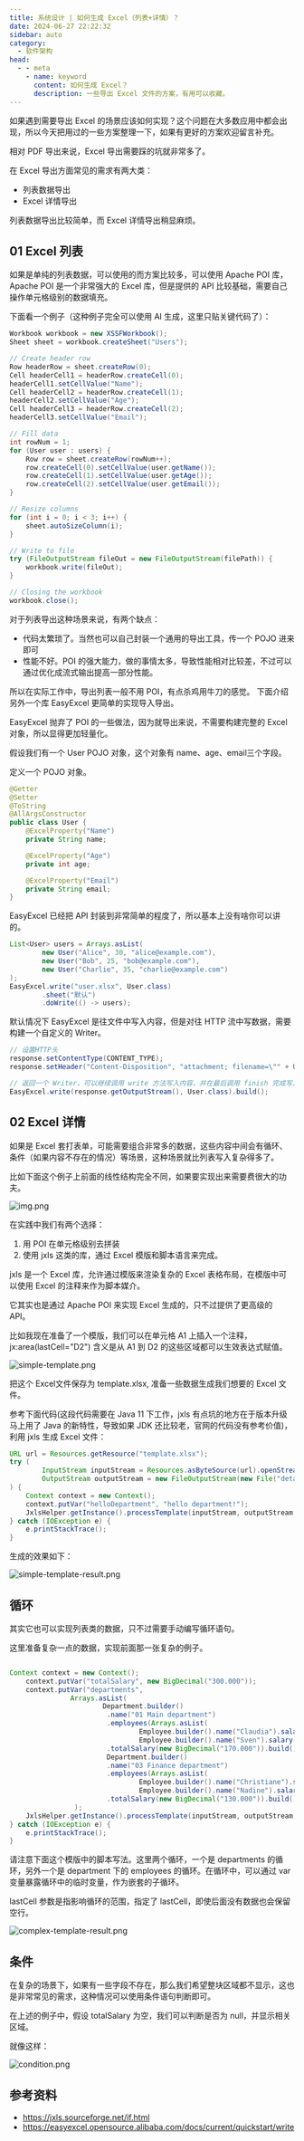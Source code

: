 ```yaml
---
title: 系统设计 | 如何生成 Excel（列表+详情）？
date: 2024-06-27 22:22:32
sidebar: auto
category: 
  - 软件架构
head:
  - - meta
    - name: keyword
      content: 如何生成 Excel？
      description: 一些导出 Excel 文件的方案，有用可以收藏。
---
```


如果遇到需要导出 Excel 的场景应该如何实现？这个问题在大多数应用中都会出现，所以今天把用过的一些方案整理一下，如果有更好的方案欢迎留言补充。

相对 PDF 导出来说，Excel 导出需要踩的坑就非常多了。

在 Excel 导出方面常见的需求有两大类：

- 列表数据导出
- Excel 详情导出

列表数据导出比较简单，而 Excel 详情导出稍显麻烦。

## 01 Excel 列表

如果是单纯的列表数据，可以使用的而方案比较多，可以使用 Apache POI 库，Apache POI 是一个非常强大的 Excel 库，但是提供的 API 比较基础，需要自己操作单元格级别的数据填充。

下面看一个例子（这种例子完全可以使用 AI 生成，这里只贴关键代码了）：

```java
Workbook workbook = new XSSFWorkbook();
Sheet sheet = workbook.createSheet("Users");

// Create header row
Row headerRow = sheet.createRow(0);
Cell headerCell1 = headerRow.createCell(0);
headerCell1.setCellValue("Name");
Cell headerCell2 = headerRow.createCell(1);
headerCell2.setCellValue("Age");
Cell headerCell3 = headerRow.createCell(2);
headerCell3.setCellValue("Email");

// Fill data
int rowNum = 1;
for (User user : users) {
    Row row = sheet.createRow(rowNum++);
    row.createCell(0).setCellValue(user.getName());
    row.createCell(1).setCellValue(user.getAge());
    row.createCell(2).setCellValue(user.getEmail());
}

// Resize columns
for (int i = 0; i < 3; i++) {
    sheet.autoSizeColumn(i);
}

// Write to file
try (FileOutputStream fileOut = new FileOutputStream(filePath)) {
    workbook.write(fileOut);
}

// Closing the workbook
workbook.close();
```

对于列表导出这种场景来说，有两个缺点：

- 代码太繁琐了。当然也可以自己封装一个通用的导出工具，传一个 POJO 进来即可
- 性能不好。POI 的强大能力，做的事情太多，导致性能相对比较差，不过可以通过优化成流式输出提高一部分性能。

所以在实际工作中，导出列表一般不用 POI，有点杀鸡用牛刀的感觉。 下面介绍另外一个库 EasyExcel 更简单的实现导入导出。

EasyExcel 抛弃了 POI 的一些做法，因为就导出来说，不需要构建完整的 Excel 对象，所以显得更加轻量化。

假设我们有一个 User POJO 对象，这个对象有 name、age、email三个字段。

定义一个 POJO 对象。

```java
@Getter
@Setter
@ToString
@AllArgsConstructor
public class User {
    @ExcelProperty("Name")
    private String name;

    @ExcelProperty("Age")
    private int age;

    @ExcelProperty("Email")
    private String email;
}
```

EasyExcel 已经把 API 封装到非常简单的程度了，所以基本上没有啥你可以讲的。

```java
List<User> users = Arrays.asList(
        new User("Alice", 30, "alice@example.com"),
        new User("Bob", 25, "bob@example.com"),
        new User("Charlie", 35, "charlie@example.com")
);
EasyExcel.write("user.xlsx", User.class)
        .sheet("默认")
        .doWrite(() -> users);
```

默认情况下 EasyExcel 是往文件中写入内容，但是对往 HTTP 流中写数据，需要构建一个自定义的 Writer。

```java
// 设置HTTP头
response.setContentType(CONTENT_TYPE);
response.setHeader("Content-Disposition", "attachment; filename=\"" + URLEncoder.encode(fileName, StandardCharsets.UTF_8); + "\"");

// 返回一个 Writer，可以继续调用 write 方法写入内容，并在最后调用 finish 完成写入。
EasyExcel.write(response.getOutputStream(), User.class).build();

```

## 02 Excel 详情

如果是 Excel 套打表单，可能需要组合非常多的数据，这些内容中间会有循环、条件（如果内容不存在的情况）等场景，这种场景就比列表写入复杂得多了。

比如下面这个例子上前面的线性结构完全不同，如果要实现出来需要费很大的功夫。

![img.png](./export-excel/complex-tables.png)

在实践中我们有两个选择：

1. 用 POI 在单元格级别去拼装
2. 使用 jxls 这类的库，通过 Excel 模版和脚本语言来完成。

jxls 是一个 Excel 库，允许通过模版来渲染复杂的 Excel 表格布局，在模版中可以使用 Excel 的注释来作为脚本媒介。

它其实也是通过 Apache POI 来实现 Excel 生成的，只不过提供了更高级的 API。

比如我现在准备了一个模版，我们可以在单元格 A1 上插入一个注释，jx:area(lastCell="D2") 含义是从 A1 到 D2 的这些区域都可以生效表达式赋值。

![simple-template.png](./export-excel/simple-template.png)

把这个 Excel文件保存为 template.xlsx, 准备一些数据生成我们想要的 Excel 文件。

参考下面代码(这段代码需要在 Java 11 下工作，jxls 有点坑的地方在于版本升级马上用了 Java 的新特性，导致如果 JDK 还比较老，官网的代码没有参考价值)，利用 jxls 生成 Excel 文件：

```java
URL url = Resources.getResource("template.xlsx");
try (
        InputStream inputStream = Resources.asByteSource(url).openStream();
        OutputStream outputStream = new FileOutputStream(new File("detail-report.xlsx"))
) {
    Context context = new Context();
    context.putVar("helloDepartment", "hello department!");
    JxlsHelper.getInstance().processTemplate(inputStream, outputStream, context);
} catch (IOException e) {
    e.printStackTrace();
}
```

生成的效果如下：

![simple-template-result.png](./export-excel/simple-template-result.png)

## 循环

其实它也可以实现列表类的数据，只不过需要手动编写循环语句。

这里准备复杂一点的数据，实现前面那一张复杂的例子。

```java

Context context = new Context();
    context.putVar("totalSalary", new BigDecimal("300.000"));
    context.putVar("departments",
               Arrays.asList(
                       Department.builder()
                        .name("01 Main department")
                        .employees(Arrays.asList(
                                Employee.builder().name("Claudia").salary(new BigDecimal("30.000")).build(),
                                Employee.builder().name("Sven").salary(new BigDecimal("140.000")).build()))
                        .totalSalary(new BigDecimal("170.000")).build(),
                        Department.builder()
                        .name("03 Finance department")
                        .employees(Arrays.asList(
                                Employee.builder().name("Christiane").salary(new BigDecimal("40.000")).build(),
                                Employee.builder().name("Nadine").salary(new BigDecimal("90.000")).build()))
                        .totalSalary(new BigDecimal("130.000")).build())
                );
    JxlsHelper.getInstance().processTemplate(inputStream, outputStream, context);
} catch (IOException e) {
    e.printStackTrace();
}
```

请注意下面这个模版中的脚本写法。这里两个循环，一个是 departments 的循环，另外一个是 department 下的 employees 的循环。在循环中，可以通过 var 变量暴露循环中的临时变量，作为嵌套的子循环。

lastCell 参数是指影响循环的范围，指定了 lastCell，即使后面没有数据也会保留空行。

![complex-template-result.png](./export-excel/complex-template-result.png)

## 条件

在复杂的场景下，如果有一些字段不存在，那么我们希望整块区域都不显示，这也是非常常见的需求，这种情况可以使用条件语句判断即可。

在上述的例子中，假设 totalSalary 为空，我们可以判断是否为 null，并显示相关区域。

就像这样： 

![condition.png](./export-excel/condition.png)

## 参考资料

- https://jxls.sourceforge.net/if.html
- https://easyexcel.opensource.alibaba.com/docs/current/quickstart/write


